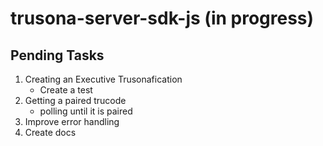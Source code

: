 # trusona-server-sdk-js (in progress)

## Pending Tasks

1. Creating an Executive Trusonafication
	- Create a test
2. Getting a paired trucode
	- polling until it is paired
3. Improve error handling
4. Create docs

